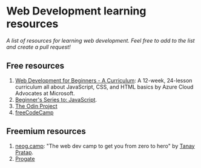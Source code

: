 # Web Development learning resources
*A list of resources for learning web development. Feel free to add to the list and create a pull request!*  

## Free resources
1. [Web Development for Beginners - A Curriculum](https://github.com/microsoft/Web-Dev-For-Beginners): A 12-week, 24-lesson curriculum all about JavaScript, CSS, and HTML basics by Azure Cloud Advocates at Microsoft.
1. [Beginner's Series to: JavaScript](https://channel9.msdn.com/Series/Beginners-Series-to-JavaScript?WT.mc_id=jsbeginner-devto-yolasors).
1. [The Odin Project](https://www.theodinproject.com/home)
1. [freeCodeCamp](https://www.freecodecamp.org/learn/)

## Freemium resources
1. [neog.camp](https://neog.camp): "The web dev camp to get you from zero to hero" by [Tanay Pratap](https://www.linkedin.com/in/tanaypratap/).
1. [Progate](https://progate.com/)
